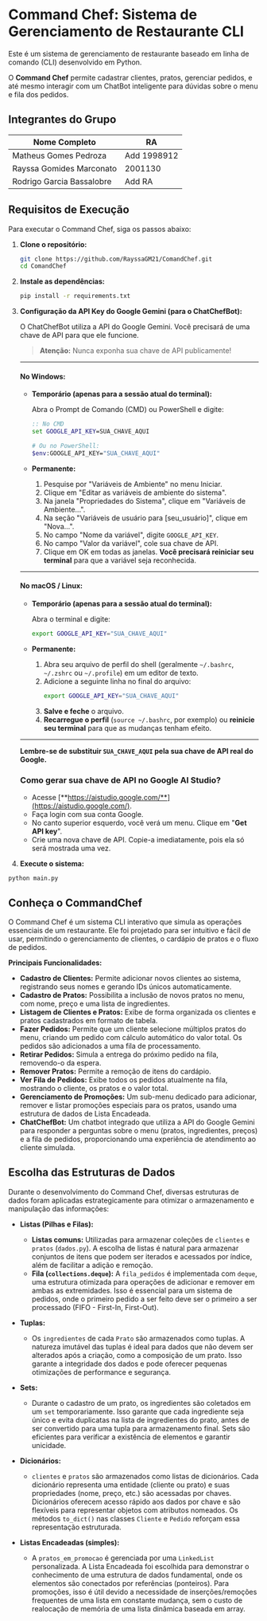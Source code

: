 # Command Chef: Sistema de Gerenciamento de Restaurante CLI

Este é um sistema de gerenciamento de restaurante baseado em linha de comando (CLI) desenvolvido em Python. 

O **Command Chef** permite cadastrar clientes, pratos, gerenciar pedidos, e até mesmo interagir com um ChatBot inteligente para dúvidas sobre o menu e fila dos pedidos.

## Integrantes do Grupo

| Nome Completo | RA |
| ---------------------- | ------ |
| Matheus Gomes Pedroza | Add 1998912 |
| Rayssa Gomides Marconato | 2001130 |
| Rodrigo Garcia Bassalobre | Add RA |

## Requisitos de Execução

Para executar o Command Chef, siga os passos abaixo:

1.  **Clone o repositório:**
    ```bash
    git clone https://github.com/RayssaGM21/ComandChef.git
    cd ComandChef
    ```
    
2.  **Instale as dependências:**
    ```bash
    pip install -r requirements.txt
    ```
    
3.  **Configuração da API Key do Google Gemini (para o ChatChefBot):**
 
     O ChatChefBot utiliza a API do Google Gemini. Você precisará de uma chave de API para que ele funcione.

      > **Atenção:** Nunca exponha sua chave de API publicamente!
    
    ---

    #### No Windows:

    * **Temporário (apenas para a sessão atual do terminal):**

      Abra o Prompt de Comando (CMD) ou PowerShell e digite:
      ```cmd
      :: No CMD
      set GOOGLE_API_KEY=SUA_CHAVE_AQUI
      ````
      ```bash
      # Ou no PowerShell:
      $env:GOOGLE_API_KEY="SUA_CHAVE_AQUI"
      ```

    * **Permanente:**
      1.  Pesquise por "Variáveis de Ambiente" no menu Iniciar.
      2.  Clique em "Editar as variáveis de ambiente do sistema".
      3.  Na janela "Propriedades do Sistema", clique em "Variáveis de Ambiente...".
      4.  Na seção "Variáveis de usuário para [seu_usuário]", clique em "Nova...".
      5.  No campo "Nome da variável", digite `GOOGLE_API_KEY`.
      6.  No campo "Valor da variável", cole sua chave de API.
      7.  Clique em OK em todas as janelas. **Você precisará reiniciar seu terminal** para que a variável seja reconhecida.
  
    ---
  
    #### No macOS / Linux:
  
    * **Temporário (apenas para a sessão atual do terminal):**

      Abra o terminal e digite:
      ```bash
      export GOOGLE_API_KEY="SUA_CHAVE_AQUI"
      ```
  
    * **Permanente:**
      1.  Abra seu arquivo de perfil do shell (geralmente `~/.bashrc`, `~/.zshrc` ou `~/.profile`) em um editor de texto.
      2.  Adicione a seguinte linha no final do arquivo:
          ```bash
          export GOOGLE_API_KEY="SUA_CHAVE_AQUI"
          ```
      3.  **Salve e feche** o arquivo.
      4.  **Recarregue o perfil** (`source ~/.bashrc`, por exemplo) ou **reinicie seu terminal** para que as mudanças tenham efeito.

    ---
  
    **Lembre-se de substituir `SUA_CHAVE_AQUI` pela sua chave de API real do Google.**
    ### Como gerar sua chave de API no Google AI Studio?
      - Acesse [**https://aistudio.google.com/**](https://aistudio.google.com/).
      - Faça login com sua conta Google.
      - No canto superior esquerdo, você verá um menu. Clique em "**Get API key**".
      - Crie uma nova chave de API. Copie-a imediatamente, pois ela só será mostrada uma vez.
  
  5.  **Execute o sistema:**

    python main.py


## Conheça o CommandChef

O Command Chef é um sistema CLI interativo que simula as operações essenciais de um restaurante. Ele foi projetado para ser intuitivo e fácil de usar, permitindo o gerenciamento de clientes, o cardápio de pratos e o fluxo de pedidos.

**Principais Funcionalidades:**

* **Cadastro de Clientes:** Permite adicionar novos clientes ao sistema, registrando seus nomes e gerando IDs únicos automaticamente.
* **Cadastro de Pratos:** Possibilita a inclusão de novos pratos no menu, com nome, preço e uma lista de ingredientes.
* **Listagem de Clientes e Pratos:** Exibe de forma organizada os clientes e pratos cadastrados em formato de tabela.
* **Fazer Pedidos:** Permite que um cliente selecione múltiplos pratos do menu, criando um pedido com cálculo automático do valor total. Os pedidos são adicionados a uma fila de processamento.
* **Retirar Pedidos:** Simula a entrega do próximo pedido na fila, removendo-o da espera.
* **Remover Pratos:** Permite a remoção de itens do cardápio.
* **Ver Fila de Pedidos:** Exibe todos os pedidos atualmente na fila, mostrando o cliente, os pratos e o valor total.
* **Gerenciamento de Promoções:** Um sub-menu dedicado para adicionar, remover e listar promoções especiais para os pratos, usando uma estrutura de dados de Lista Encadeada.
* **ChatChefBot:** Um chatbot integrado que utiliza a API do Google Gemini para responder a perguntas sobre o menu (pratos, ingredientes, preços) e a fila de pedidos, proporcionando uma experiência de atendimento ao cliente simulada.

## Escolha das Estruturas de Dados

Durante o desenvolvimento do Command Chef, diversas estruturas de dados foram aplicadas estrategicamente para otimizar o armazenamento e manipulação das informações:

* **Listas (Pilhas e Filas):**
    * **Listas comuns:** Utilizadas para armazenar coleções de `clientes` e `pratos` (`dados.py`). A escolha de listas é natural para armazenar conjuntos de itens que podem ser iterados e acessados por índice, além de facilitar a adição e remoção.
    * **Fila (`collections.deque`):** A `fila_pedidos` é implementada com `deque`, uma estrutura otimizada para operações de adicionar e remover em ambas as extremidades. Isso é essencial para um sistema de pedidos, onde o primeiro pedido a ser feito deve ser o primeiro a ser processado (FIFO - First-In, First-Out).

* **Tuplas:**
    * Os `ingredientes` de cada `Prato` são armazenados como tuplas. A natureza imutável das tuplas é ideal para dados que não devem ser alterados após a criação, como a composição de um prato. Isso garante a integridade dos dados e pode oferecer pequenas otimizações de performance e segurança.

* **Sets:**
    * Durante o cadastro de um prato, os ingredientes são coletados em um `set` temporariamente. Isso garante que cada ingrediente seja único e evita duplicatas na lista de ingredientes do prato, antes de ser convertido para uma tupla para armazenamento final. Sets são eficientes para verificar a existência de elementos e garantir unicidade.

* **Dicionários:**
    * `clientes` e `pratos` são armazenados como listas de dicionários. Cada dicionário representa uma entidade (cliente ou prato) e suas propriedades (nome, preço, etc.) são acessadas por chaves. Dicionários oferecem acesso rápido aos dados por chave e são flexíveis para representar objetos com atributos nomeados. Os métodos `to_dict()` nas classes `Cliente` e `Pedido` reforçam essa representação estruturada.

* **Listas Encadeadas (simples):**
    * A `pratos_em_promocao` é gerenciada por uma `LinkedList` personalizada. A Lista Encadeada foi escolhida para demonstrar o conhecimento de uma estrutura de dados fundamental, onde os elementos são conectados por referências (ponteiros). Para promoções, isso é útil devido a necessidade de inserções/remoções frequentes de uma lista em constante mudança, sem o custo de realocação de memória de uma lista dinâmica baseada em array.
